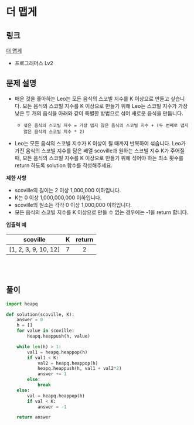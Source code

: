 # 더 맵게

## 링크

[더 맵게](https://programmers.co.kr/learn/courses/30/lessons/42626#)

- 프로그래머스 Lv2

## 문제 설명

- 매운 것을 좋아하는 Leo는 모든 음식의 스코빌 지수를 K 이상으로 만들고 싶습니다. 모든 음식의 스코빌 지수를 K 이상으로 만들기 위해 Leo는 스코빌 지수가 가장 낮은 두 개의 음식을 아래와 같이 특별한 방법으로 섞어 새로운 음식을 만듭니다.

  - `섞은 음식의 스코빌 지수 = 가장 맵지 않은 음식의 스코빌 지수 + (두 번째로 맵지 않은 음식의 스코빌 지수 * 2)`

- Leo는 모든 음식의 스코빌 지수가 K 이상이 될 때까지 반복하여 섞습니다. Leo가 가진 음식의 스코빌 지수를 담은 배열 scoville과 원하는 스코빌 지수 K가 주어질 때, 모든 음식의 스코빌 지수를 K 이상으로 만들기 위해 섞어야 하는 최소 횟수를 return 하도록 solution 함수를 작성해주세요.

**제한 사항**

- scoville의 길이는 2 이상 1,000,000 이하입니다.
- K는 0 이상 1,000,000,000 이하입니다.
- scoville의 원소는 각각 0 이상 1,000,000 이하입니다.
- 모든 음식의 스코빌 지수를 K 이상으로 만들 수 없는 경우에는 -1을 return 합니다.

**입출력 예**

|       scoville       |  K  | return |
| :------------------: | :-: | :----: |
| [1, 2, 3, 9, 10, 12] |  7  |   2    |

<br></br>

## 풀이

```python
import heapq

def solution(scoville, K):
    answer = 0
    h = []
    for value in scoville:
        heapq.heappush(h, value)

    while len(h) > 1:
        val1 = heapq.heappop(h)
        if val1 < K:
            val2 = heapq.heappop(h)
            heapq.heappush(h, val1 + val2*2)
            answer += 1
        else:
            break
    else:
        val = heapq.heappop(h)
        if val < K:
            answer = -1

    return answer
```
